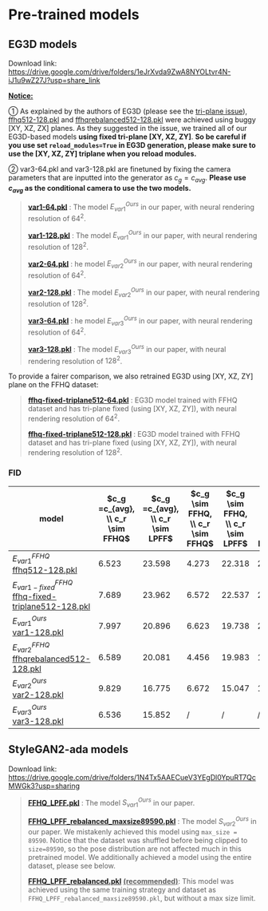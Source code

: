 # Pre-trained models

## EG3D models

Download link: https://drive.google.com/drive/folders/1eJrXvda9ZwA8NYOLtvr4N-iJ1u9wZ27J?usp=share_link

**<u>Notice:</u>** 

① As explained by the authors of EG3D (please see the [tri-plane issue](https://github.com/NVlabs/eg3d/issues/67)),  [ffhq512-128.pkl](https://catalog.ngc.nvidia.com/orgs/nvidia/teams/research/models/eg3d/files#) and [ffhqrebalanced512-128.pkl](https://catalog.ngc.nvidia.com/orgs/nvidia/teams/research/models/eg3d/files#) were achieved using buggy [XY, XZ, ZX] planes. As they suggested in the issue, we trained all of our EG3D-based models **using fixed tri-plane  [XY, XZ, ZY]**. **So be careful if you use set `reload_modules=True` in EG3D generation, please make sure to use the  [XY, XZ, ZY] triplane when you reload modules.**

② var3-64.pkl and var3-128.pkl are finetuned by fixing the camera parameters that are inputted into the generator as $c_g = c_{avg}$. **Please use $c_{avg}$ as the conditional camera to use the two models.**



> **[var1-64.pkl](https://drive.google.com/file/d/1LMclJyg3RcDPBxG9LjaIIXyo938mUcls/view?usp=sharing)** :   The model $E^{Ours}_{var1}$ in our paper, with neural rendering resolution of $64^2$.
>
> **[var1-128.pkl](https://drive.google.com/file/d/1zF_NzBujZwknBkABApcB_lB5usDpvywA/view?usp=sharing)** :  The model $E^{Ours}_{var1}$ in our paper, with neural rendering resolution of  $128^2$.
>
> **[var2-64.pkl](https://drive.google.com/file/d/1fSzmYq1RnoNV4_KWbLFdzg0lPf15jp35/view?usp=sharing)** :  he model $E^{Ours}_{var2}$ in our paper, with neural rendering resolution of $64^2$.
>
> **[var2-128.pkl](https://drive.google.com/file/d/1IEmRhhcgf1uHvLTsVLSZWnJAWNokneAZ/view?usp=sharing)** :  The model $E^{Ours}_{var2}$ in our paper, with neural rendering resolution of $128^2$. 
>
> **[var3-64.pkl](https://drive.google.com/file/d/1umVOcTtV2aCPSFAq0Zvob6DxMZ2WHHGp/view?usp=sharing)** :  he model $E^{Ours}_{var3}$ in our paper, with neural rendering resolution of $64^2$.
>
> **[var3-128.pkl](https://drive.google.com/file/d/1LQUldyLIGSGNe9FgBgnfiT-Qr7FgF7ba/view?usp=sharing)** :  The model $E^{Ours}_{var3}$ in our paper, with neural rendering resolution of $128^2$. 



To provide a fairer comparison, we also retrained EG3D using [XY, XZ, ZY] plane on the FFHQ dataset:

> **[ffhq-fixed-triplane512-64.pkl](https://drive.google.com/file/d/1yJdSI1r5TEf_adFJGNzQki-5wErrxnrl/view?usp=sharing)** : EG3D model trained with FFHQ dataset and has tri-plane fixed (using [XY, XZ, ZY]), with neural rendering resolution of $64^2$.  
>
> **[ffhq-fixed-triplane512-128.pkl](https://drive.google.com/file/d/1MkcgSnyIJHLYb-xjNg2dkLkQZ8k3mK3Z/view?usp=sharing)** : EG3D model trained with FFHQ dataset and has tri-plane fixed (using [XY, XZ, ZY]), with neural rendering resolution of  $128^2$.



### FID

| model                                                        | $c_g =c_{avg}, \\ c_r \sim FFHQ$ | $c_g =c_{avg}, \\ c_r \sim LPFF$ | $c_g \sim FFHQ, \\  c_r \sim FFHQ$ | $c_g \sim FFHQ, \\  c_r \sim LPFF$ | $c_g \sim LPFF, \\ c_r \sim FFHQ$ | $c_g \sim LPFF, \\ c_r \sim LPFF$ | $c_g \sim FFHQ, \\  c_r =c_g$ | $c_g \sim LPFF, \\  c_r =c_g$ |
| ------------------------------------------------------------ | -------------------------------- | -------------------------------- | ---------------------------------- | ---------------------------------- | --------------------------------- | --------------------------------- | ----------------------------- | ----------------------------- |
| $E^{FFHQ}_{var1}$ <br />[ffhq512-128.pkl](https://catalog.ngc.nvidia.com/orgs/nvidia/teams/research/models/eg3d/files#) | 6.523                            | 23.598                           | 4.273                              | 22.318                             | 23.698                            | 36.641                            | 4.025                         | 23.301                        |
| $E^{FFHQ}_{var1-fixed}$ <br /> [ffhq-fixed-triplane512-128.pkl](https://drive.google.com/file/d/1MkcgSnyIJHLYb-xjNg2dkLkQZ8k3mK3Z/view?usp=sharing) | 7.689                            | 23.962                           | 6.572                              | 22.537                             | 22.567                            | 33.063                            | 6.102                         | 25.115                        |
| $E^{Ours}_{var1}$<br />[var1-128.pkl](https://drive.google.com/file/d/1zF_NzBujZwknBkABApcB_lB5usDpvywA/view?usp=sharing) | 7.997                            | 20.896                           | 6.623                              | 19.738                             | 21.300                            | 22.074                            | 6.093                         | 16.026                        |
| $E^{FFHQ}_{var2}$ <br />[ffhqrebalanced512-128.pkl](https://catalog.ngc.nvidia.com/orgs/nvidia/teams/research/models/eg3d/files#) | 6.589                            | 20.081                           | 4.456                              | 19.983                             | 19.469                            | 30.181                            | 4.262                         | 23.717                        |
| $E^{Ours}_{var2}$<br />[var2-128.pkl](https://drive.google.com/file/d/1IEmRhhcgf1uHvLTsVLSZWnJAWNokneAZ/view?usp=sharing) | 9.829                            | 16.775                           | 6.672                              | 15.047                             | 13.022                            | 14.836                            | 6.571                         | 12.221                        |
| $E^{Ours}_{var3}$<br />[var3-128.pkl](https://drive.google.com/file/d/1LQUldyLIGSGNe9FgBgnfiT-Qr7FgF7ba/view?usp=sharing) | 6.536                            | 15.852                           | /                                  | /                                  | /                                 | /                                 | /                             | /                             |



## StyleGAN2-ada models

Download link: https://drive.google.com/drive/folders/1N4Tx5AAECueV3YEgDl0YpuRT7QcMWGk3?usp=sharing

> **[FFHQ_LPFF.pkl](https://drive.google.com/file/d/1_iH8swQ9jIn9vXdXnXfeiArFVGAlVFsO/view?usp=sharing)** :  The model $S^{Ours}_{var1}$ in our paper. 
>
> **[FFHQ_LPFF_rebalanced_maxsize89590.pkl](https://drive.google.com/file/d/1d5fjpry5m4e4NKRHQzT-waNMxENcjGXz/view?usp=sharing)** :  The model $S^{Ours}_{var2}$ in our paper. We mistakenly achieved this model using `max_size = 89590`. Notice that the dataset was shuffled before being clipped to `size=89590`, so the pose distribution are not affected much in this pretrained model. We additionally achieved a model using the entire dataset, please see below. 
>
> **[FFHQ_LPFF_rebalanced.pkl](https://drive.google.com/file/d/1KHgCbBh1dd2vg_F-YPLtU4hVmQ0YjXfr/view?usp=sharing)** <u>**(recommended)**</u>: This model was achieved using the same training strategy and dataset as `FFHQ_LPFF_rebalanced_maxsize89590.pkl`, but without a max size limit.

